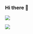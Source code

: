 ### Hi there 👋

![](https://github-readme-stats.vercel.app/api/top-langs/?username=MohamadElhadidy&hide=Hack,Less,Shell,Batchfile,Procfile,scss&layout=compact&langs_count=10)

![](https://awesome-github-stats.azurewebsites.net/user-stats/MohamadElhadidy?cardType=github&theme=react&Ring=1C9CDD)

<!--
**MohamadElhadidy/MohamadElhadidy** is a ✨ _special_ ✨ repository because its `README.md` (this file) appears on your GitHub profile.

Here are some ideas to get you started:

- 🔭 I’m currently working on ...
- 🌱 I’m currently learning ..
- 👯 I’m looking to collaborate on ...
- 🤔 I’m looking for help with ...
- 💬 Ask me about ...
- 📫 How to reach me: ...
- 😄 Pronouns: ...
- ⚡ Fun fact: ...
-->



